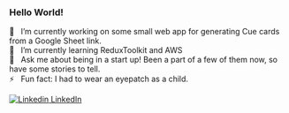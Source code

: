 ### Hello World!

🔭 &nbsp; I’m currently working on some small web app for generating Cue cards from a Google Sheet link. \
🌱 &nbsp; I’m currently learning ReduxToolkit and AWS \
💬 &nbsp; Ask me about being in a start up! Been a part of a few of them now, so have some stories to tell. \
⚡ &nbsp; Fun fact: I had to wear an eyepatch as a child.

[![Linkedin](https://i.stack.imgur.com/gVE0j.png) LinkedIn](https://www.linkedin.com/in/maxhuwgraham/)


